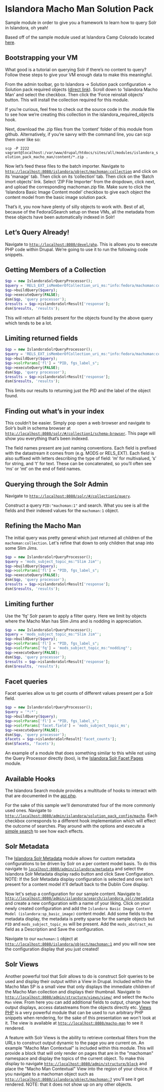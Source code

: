 # Islandora Macho Man Solution Pack

Sample module in order to give you a framework to learn how to query Solr in Islandora, oh yeah!

Based off of the sample module used at Islandora Camp Colorado located [here](https://github.com/daniel-dgi/islandora_solution_pack_meme).

Bootstrapping your VM
---------------------
What good is a tutorial on querying Solr if there’s no content to query?  Follow these steps to give your VM enough data to make this meaningful.

From the admin toolbar, go to Islandora -> Solution pack configuration -> Solution pack required objects ([direct link](http://localhost:8080/admin/islandora/solution_pack_config/solution_packs)).  Scroll down to ‘Islandora Macho Man’ and select the checkbox. Then click the ‘Force reinstall objects’ button.  This will install the collection required for this module.

If you’re curious, feel free to check out the source code in the .module file to see how we’re creating this collection in the islandora_required_objects hook.

Next, download the .zip files from the ‘content’ folder of this module from github. Alternatively, if you’re savvy with the command line, you can scp them over like so:

`scp -P 2222 vagrant@localhost:/var/www/drupal/htdocs/sites/all/modules/islandora_solution_pack_macho_man/content/*.zip .`

Now let’s feed these files to the batch importer.  Navigate to [`http://localhost:8080/islandora/object/machoman:collection`](http://localhost:8080/islandora/object/machoman:collection) and click on its 'manage' tab.  Then click on its ‘collection’ tab.  Then click on the ‘Batch imort objects’ link.  Select ‘ZIP File Importer’ from the dropdown, click next, and upload the corresponding machoman.zip file.  Make sure to click the ‘Islandora Basic Image Content model’ checkbox to give each object the content model from the basic image solution pack.

That’s it, you now have plenty of silly objects to work with.  Best of all, because of the FedoraGSearch setup on these VMs, all the metadata from these objects have been automatically indexed in Solr!

Let’s Query Already!
------------
Navigate to [`http://localhost:8080/devel/php`](http://localhost:8080/devel/php).  This is allows you to execute PHP code within Drupal. We’re going to use it to run the following code snippets.

Getting Members of a Collection
-------------------------------
```php
$qp = new IslandoraSolrQueryProcessor();
$query = 'RELS_EXT_isMemberOfCollection_uri_ms:"info:fedora/machoman:collection"';
$qp->buildQuery($query);
$qp->executeQuery(FALSE);
dsm($qp, 'query processor');
$results = $qp->islandoraSolrResult['response'];
dsm($results, 'results');
```

This will return all fields present for the objects found by the above query which tends to be a lot.

Limiting returned fields
------------------------
```php
$qp = new IslandoraSolrQueryProcessor();
$query = 'RELS_EXT_isMemberOfCollection_uri_ms:"info:fedora/machoman:collection"';
$qp->buildQuery($query);
$qp->solrParams['fl'] = "PID, fgs_label_s";
$qp->executeQuery(FALSE);
dsm($qp, 'query processor');
$results = $qp->islandoraSolrResult['response'];
dsm($results, 'results');
```

This limits our results to returning just the PID and the label of the object found.

Finding out what’s in your index
--------------------------------
This couldn’t be easier.  Simply pop open a web browser and navigate to Solr’s built in schema browser at [`http://localhost:8080/solr/#/collection1/schema-browser`](http://localhost:8080/solr/#/collection1/schema-browser).  This page will show you everything that’s been indexed.

The field names present are just naming conventions.  Each field is prefixed with the datastream it comes from (e.g. MODS or RELS_EXT).  Each field is also suffixed with letters describing the type of field:  ‘m’ for multivalued, ‘s’ for string, and ‘t’ for text.  These can be concatenated, so you’ll often see ‘ms’ or ‘mt’ on the end of field names.

Querying through the Solr Admin
--------------------------------
Navigate to [`http://localhost:8080/solr/#/collection1/query`](http://localhost:8080/solr/#/collection1/query).

Construct a query `PID:"machoman:1"` and search. What you see is all the fields and their indexed values for the `machoman:1` object.

Refining the Macho Man
---------------------------
The initial query was pretty general which just returned all children of the `machoman:collection`. Let's refine that down to only children that snap into some Slim Jims.

```php
$qp = new IslandoraSolrQueryProcessor();
$query = 'mods_subject_topic_ms:"Slim Jim"';
$qp->buildQuery($query);
$qp->solrParams['fl'] = "PID, fgs_label_s";
$qp->executeQuery(FALSE);
dsm($qp, 'query processor');
$results = $qp->islandoraSolrResult['response'];
dsm($results, 'results');
```

Limiting further
----------------------
Use the 'fq' Solr param to apply a filter query.  Here we limit by objects where the Macho Man has Slim Jims and is nodding in appreciation.

```php
$qp = new IslandoraSolrQueryProcessor();
$query = 'mods_subject_topic_ms:"Slim Jim"';
$qp->buildQuery($query);
$qp->solrParams['fl'] = "PID, fgs_label_s";
$qp->solrParams['fq'] = 'mods_subject_topic_ms:"nodding"';
$qp->executeQuery(FALSE);
dsm($qp, 'query processor');
$results = $qp->islandoraSolrResult['response'];
dsm($results, 'results');
```
Facet queries
----------------------
Facet queries allow us to get counts of different values present per a Solr field.

```php
$qp = new IslandoraSolrQueryProcessor();
$query = '*:*';
$qp->buildQuery($query);
$qp->solrParams['fl'] = "PID, fgs_label_s";
$qp->solrParams['facet.field'] = 'mods_subject_topic_ms';
$qp->executeQuery(FALSE);
dsm($qp, 'query processor');
$facets = $qp->islandoraSolrResult['facet_counts'];
dsm($facets, 'facets');
```
An example of a module that does something similar to this while not using the Query Processor directly (boo), is the [Islandora Solr Facet Pages](https://github.com/Islandora/islandora_solr_facet_pages) module.

Available Hooks
----------------------
The Islandora Search module provides a multitude of hooks to interact with that are documented in the [api.php](https://github.com/Islandora/islandora_solr_search/blob/7.x/islandora_solr.api.php).

For the sake of this sample we'll demonstrated four of the more commonly used ones. Navigate to
[`http://localhost:8080/admin/islandora/solution_pack_config/macho`](http://localhost:8080/admin/islandora/solution_pack_config/macho). Each checkbox corresponds to a different hook implementation which will effect the outcome of searches. Play around with the options and execute a [simple search](http://localhost:8080/islandora/search) to see how each effects.

Solr Metadata
----------------------
The [Islandora Solr Metadata](https://github.com/Islandora/islandora_solr_metadata) module allows for custom metadata configurations to be driven by Solr on a per content model basis. To do this navigate to [`localhost:8080/admin/islandora/metadata`](localhost:8080/admin/islandora/metadata) and select the Islandora Solr Metadata display radio button and click Save Configuration. NOTE: If the Solr Metadata display configuration is selected and one isn't present for a content model it'll default back to the Dublin Core display.

Now let's setup a configuration for our sample content. Navigate to [`http://localhost:8080/admin/islandora/search/islandora_solr/metadata`](http://localhost:8080/admin/islandora/search/islandora_solr/metadata) and create a new configuration with a name of your liking. Click on your newly created configuration and add the `Islandora Basic Image Content Model (islandora:sp_basic_image)` content model.
Add some fields to the metadata display, the metadata is pretty sparse for the sample objects but `PID` and `mods_subject_topic_ms` will be present. Add the `mods_abstract_ms` field as a Description and Save the configuration.

Navigate to our `machoman:1` object at [`http://localhost:8080/islandora/object/machoman:1`](http://localhost:8080/islandora/object/machoman:1) and you will now see the configuration display that you just created!

Solr Views
----------------------
Another powerful tool that Solr allows to do is construct Solr queries to be used and display their output within a View in Drupal. Included within the Macho Man SP is a small view that only displays the immediate children of the Macho Man collection and displays their thumbnail. Navigate to [`http://localhost:8080/admin/structure/views/view/`](http://localhost:8080/admin/structure/views/view/) and select the `Macho Man` view. From here you can add additional fields to output, change how the output displays, access datastreams from the objects directly etc. [Views PHP](https://www.drupal.org/project/views_php) is a very powerful module that can be used to run arbitrary PHP snippets when rendering, for the sake of this presentation we won't look at it. The view is available at [`http://localhost:8080/macho-man`](http://localhost:8080/macho-man) to see it rendered.

A feature with Solr Views is the ability to retrieve contextual filters from the URLs to construct output dynamic to the page you are current on. An example "Macho Man Contextual" is included within this module. This will provide a block that will only render on pages that are in the "machoman" namespace and display the topics of the current object. To make this display to navigate [`http://localhost:8080/admin/structure/block`](http://localhost:8080/admin/structure/block) and place the "Macho Man Contextual" View into the region of your choice. If you navigate to a machoman object such as [`http://localhost:8080/islandora/object/machoman:7`](http://localhost:8080/islandora/object/machoman:7) you'll see it get rendered. NOTE: that it does not show up on any other objects.
